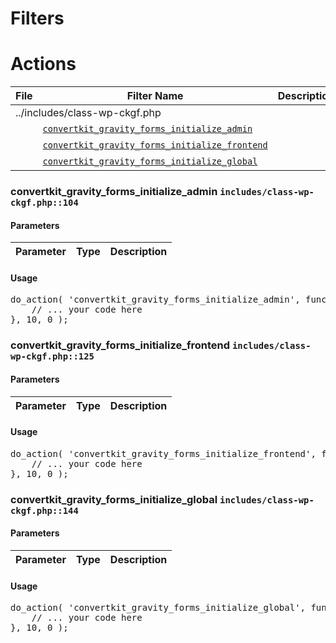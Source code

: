 <h1>Filters</h1><h1>Actions</h1><table>
				<thead>
					<tr>
						<th>File</th>
						<th>Filter Name</th>
						<th>Description</th>
					</tr>
				</thead>
				<tbody><tr>
						<td colspan="3">../includes/class-wp-ckgf.php</td>
					</tr><tr>
						<td>&nbsp;</td>
						<td><a href="#convertkit_gravity_forms_initialize_admin"><code>convertkit_gravity_forms_initialize_admin</code></a></td>
						<td></td>
					</tr><tr>
						<td>&nbsp;</td>
						<td><a href="#convertkit_gravity_forms_initialize_frontend"><code>convertkit_gravity_forms_initialize_frontend</code></a></td>
						<td></td>
					</tr><tr>
						<td>&nbsp;</td>
						<td><a href="#convertkit_gravity_forms_initialize_global"><code>convertkit_gravity_forms_initialize_global</code></a></td>
						<td></td>
					</tr>
					</tbody>
				</table><h3 id="convertkit_gravity_forms_initialize_admin">
						convertkit_gravity_forms_initialize_admin
						<code>includes/class-wp-ckgf.php::104</code>
					</h3><h4>Parameters</h4>
					<table>
						<thead>
							<tr>
								<th>Parameter</th>
								<th>Type</th>
								<th>Description</th>
							</tr>
						</thead>
						<tbody>
						</tbody>
					</table><h4>Usage</h4>
<pre>
do_action( 'convertkit_gravity_forms_initialize_admin', function(  ) {
	// ... your code here
}, 10, 0 );
</pre>
<h3 id="convertkit_gravity_forms_initialize_frontend">
						convertkit_gravity_forms_initialize_frontend
						<code>includes/class-wp-ckgf.php::125</code>
					</h3><h4>Parameters</h4>
					<table>
						<thead>
							<tr>
								<th>Parameter</th>
								<th>Type</th>
								<th>Description</th>
							</tr>
						</thead>
						<tbody>
						</tbody>
					</table><h4>Usage</h4>
<pre>
do_action( 'convertkit_gravity_forms_initialize_frontend', function(  ) {
	// ... your code here
}, 10, 0 );
</pre>
<h3 id="convertkit_gravity_forms_initialize_global">
						convertkit_gravity_forms_initialize_global
						<code>includes/class-wp-ckgf.php::144</code>
					</h3><h4>Parameters</h4>
					<table>
						<thead>
							<tr>
								<th>Parameter</th>
								<th>Type</th>
								<th>Description</th>
							</tr>
						</thead>
						<tbody>
						</tbody>
					</table><h4>Usage</h4>
<pre>
do_action( 'convertkit_gravity_forms_initialize_global', function(  ) {
	// ... your code here
}, 10, 0 );
</pre>
